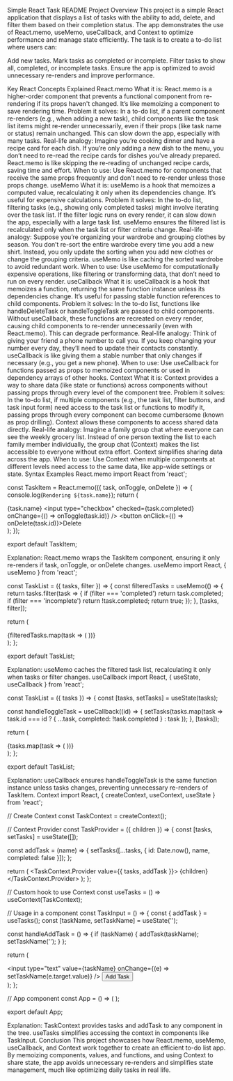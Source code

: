 Simple React Task README
Project Overview
This project is a simple React application that displays a list of tasks with the ability to add, delete, and filter them based on their completion status. The app demonstrates the use of React.memo, useMemo, useCallback, and Context to optimize performance and manage state efficiently.
The task is to create a to-do list where users can:

Add new tasks.
Mark tasks as completed or incomplete.
Filter tasks to show all, completed, or incomplete tasks.
Ensure the app is optimized to avoid unnecessary re-renders and improve performance.

Key React Concepts Explained
React.memo
What it is: React.memo is a higher-order component that prevents a functional component from re-rendering if its props haven't changed. It’s like memoizing a component to save rendering time.
Problem it solves: In a to-do list, if a parent component re-renders (e.g., when adding a new task), child components like the task list items might re-render unnecessarily, even if their props (like task name or status) remain unchanged. This can slow down the app, especially with many tasks.
Real-life analogy: Imagine you’re cooking dinner and have a recipe card for each dish. If you’re only adding a new dish to the menu, you don’t need to re-read the recipe cards for dishes you’ve already prepared. React.memo is like skipping the re-reading of unchanged recipe cards, saving time and effort.
When to use: Use React.memo for components that receive the same props frequently and don’t need to re-render unless those props change.
useMemo
What it is: useMemo is a hook that memoizes a computed value, recalculating it only when its dependencies change. It’s useful for expensive calculations.
Problem it solves: In the to-do list, filtering tasks (e.g., showing only completed tasks) might involve iterating over the task list. If the filter logic runs on every render, it can slow down the app, especially with a large task list. useMemo ensures the filtered list is recalculated only when the task list or filter criteria change.
Real-life analogy: Suppose you’re organizing your wardrobe and grouping clothes by season. You don’t re-sort the entire wardrobe every time you add a new shirt. Instead, you only update the sorting when you add new clothes or change the grouping criteria. useMemo is like caching the sorted wardrobe to avoid redundant work.
When to use: Use useMemo for computationally expensive operations, like filtering or transforming data, that don’t need to run on every render.
useCallback
What it is: useCallback is a hook that memoizes a function, returning the same function instance unless its dependencies change. It’s useful for passing stable function references to child components.
Problem it solves: In the to-do list, functions like handleDeleteTask or handleToggleTask are passed to child components. Without useCallback, these functions are recreated on every render, causing child components to re-render unnecessarily (even with React.memo). This can degrade performance.
Real-life analogy: Think of giving your friend a phone number to call you. If you keep changing your number every day, they’ll need to update their contacts constantly. useCallback is like giving them a stable number that only changes if necessary (e.g., you get a new phone).
When to use: Use useCallback for functions passed as props to memoized components or used in dependency arrays of other hooks.
Context
What it is: Context provides a way to share data (like state or functions) across components without passing props through every level of the component tree.
Problem it solves: In the to-do list, if multiple components (e.g., the task list, filter buttons, and task input form) need access to the task list or functions to modify it, passing props through every component can become cumbersome (known as prop drilling). Context allows these components to access shared data directly.
Real-life analogy: Imagine a family group chat where everyone can see the weekly grocery list. Instead of one person texting the list to each family member individually, the group chat (Context) makes the list accessible to everyone without extra effort. Context simplifies sharing data across the app.
When to use: Use Context when multiple components at different levels need access to the same data, like app-wide settings or state.
Syntax Examples
React.memo
import React from 'react';

const TaskItem = React.memo(({ task, onToggle, onDelete }) => {
  console.log(`Rendering ${task.name}`);
  return (
    <div>
      <span>{task.name}</span>
      <input type="checkbox" checked={task.completed} onChange={() => onToggle(task.id)} />
      <button onClick={() => onDelete(task.id)}>Delete</button>
    </div>
  );
});

export default TaskItem;

Explanation: React.memo wraps the TaskItem component, ensuring it only re-renders if task, onToggle, or onDelete changes.
useMemo
import React, { useMemo } from 'react';

const TaskList = ({ tasks, filter }) => {
  const filteredTasks = useMemo(() => {
    return tasks.filter(task => {
      if (filter === 'completed') return task.completed;
      if (filter === 'incomplete') return !task.completed;
      return true;
    });
  }, [tasks, filter]);

  return (
    <div>
      {filteredTasks.map(task => (
        <TaskItem key={task.id} task={task} />
      ))}
    </div>
  );
};

export default TaskList;

Explanation: useMemo caches the filtered task list, recalculating it only when tasks or filter changes.
useCallback
import React, { useState, useCallback } from 'react';

const TaskList = ({ tasks }) => {
  const [tasks, setTasks] = useState(tasks);

  const handleToggleTask = useCallback((id) => {
    setTasks(tasks.map(task =>
      task.id === id ? { ...task, completed: !task.completed } : task
    ));
  }, [tasks]);

  return (
    <div>
      {tasks.map(task => (
        <TaskItem key={task.id} task={task} onToggle={handleToggleTask} />
      ))}
    </div>
  );
};

export default TaskList;

Explanation: useCallback ensures handleToggleTask is the same function instance unless tasks changes, preventing unnecessary re-renders of TaskItem.
Context
import React, { createContext, useContext, useState } from 'react';

// Create Context
const TaskContext = createContext();

// Context Provider
const TaskProvider = ({ children }) => {
  const [tasks, setTasks] = useState([]);

  const addTask = (name) => {
    setTasks([...tasks, { id: Date.now(), name, completed: false }]);
  };

  return (
    <TaskContext.Provider value={{ tasks, addTask }}>
      {children}
    </TaskContext.Provider>
  );
};

// Custom hook to use Context
const useTasks = () => useContext(TaskContext);

// Usage in a component
const TaskInput = () => {
  const { addTask } = useTasks();
  const [taskName, setTaskName] = useState('');

  const handleAddTask = () => {
    if (taskName) {
      addTask(taskName);
      setTaskName('');
    }
  };

  return (
    <div>
      <input
        type="text"
        value={taskName}
        onChange={(e) => setTaskName(e.target.value)}
      />
      <button onClick={handleAddTask}>Add Task</button>
    </div>
  );
};

// App component
const App = () => (
  <TaskProvider>
    <TaskInput />
    <TaskList />
  </TaskProvider>
);

export default App;

Explanation: TaskContext provides tasks and addTask to any component in the tree. useTasks simplifies accessing the context in components like TaskInput.
Conclusion
This project showcases how React.memo, useMemo, useCallback, and Context work together to create an efficient to-do list app. By memoizing components, values, and functions, and using Context to share state, the app avoids unnecessary re-renders and simplifies state management, much like optimizing daily tasks in real life.
